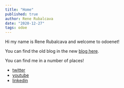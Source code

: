 ```yaml
---
title: "Home"
published: true
author: Rene Rubalcava
date: "2020-12-27"
tags: odoe
---
```


Hi my name is Rene Rubalcava and welcome to odoenet!

You can find the old blog in the new [blog here](/blog).

You can find me in a number of places!

* [twitter](https://twitter.com/odoenet)
* [youtube](https://www.youtube.com/c/ReneRubalcava)
* [linkedin](https://www.linkedin.com/in/renerubalcava/)